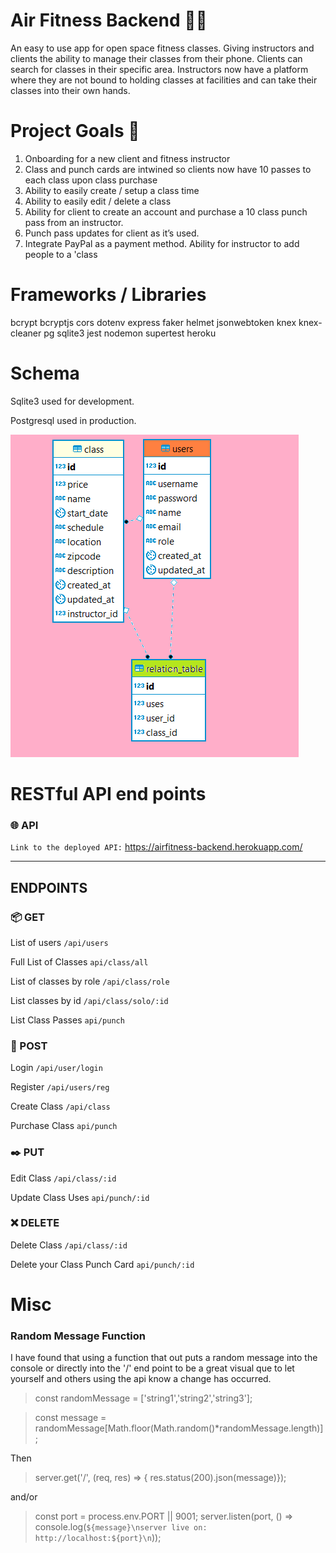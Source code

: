 # Air Fitness Backend 🏃💨
An easy to use app for open space fitness classes. Giving instructors and clients the ability to manage their classes from their phone. Clients can search for classes in their specific area. Instructors now have a platform where they are not bound to holding classes at facilities and can take their classes into their own hands.

# Project Goals 🗻
1. Onboarding for a new client and fitness instructor
2. Class and punch cards are intwined so clients now have 10 passes to each class upon class purchase
3. Ability to easily create / setup a class time
4. Ability to easily edit / delete a class 
5. Ability for client to create an account and purchase a 10 class punch pass from an instructor.
7. Punch pass updates for client as it’s used.
8. Integrate PayPal as a payment method. Ability for instructor to add people to a 'class 

#  Frameworks / Libraries
bcrypt bcryptjs cors dotenv express faker helmet jsonwebtoken knex knex-cleaner pg sqlite3 jest nodemon supertest heroku 

# Schema

Sqlite3 used for development.

Postgresql used in production.



![schema pic](./schema-info/sch.png)

# RESTful API end points

### 🌐 API

`Link to the deployed API:`
https://airfitness-backend.herokuapp.com/

***

## ENDPOINTS


### 📦  GET 

List of users
 ```/api/users```
 
 Full List of Classes 
 `api/class/all`

 List of classes by role
 ```/api/class/role``` 

 List classes by id
 `/api/class/solo/:id`

 List Class Passes
 `api/punch`

### 💾 POST 

Login 
```/api/user/login```

Register 
`/api/users/reg`

Create Class
`/api/class`

Purchase Class
`api/punch`

### ✒️ PUT

Edit Class
`/api/class/:id`

Update Class Uses
`api/punch/:id`

### ❌ DELETE

Delete Class 
`/api/class/:id`

Delete your Class Punch Card
`api/punch/:id`

# Misc
### Random Message Function
I have found that using a function that out puts a random message into the console or directly into the '/' end point to be a great visual que to let yourself and others using the api know a change has occurred.
>const randomMessage = ['string1','string2','string3'];

>const message = randomMessage[Math.floor(Math.random()*randomMessage.length)];

Then

>server.get('/', (req, res) => { res.status(200).json(message)});

and/or

>const port = process.env.PORT || 9001;
server.listen(port, () => console.log(`${message}\nserver live on: http://localhost:${port}\n`));




